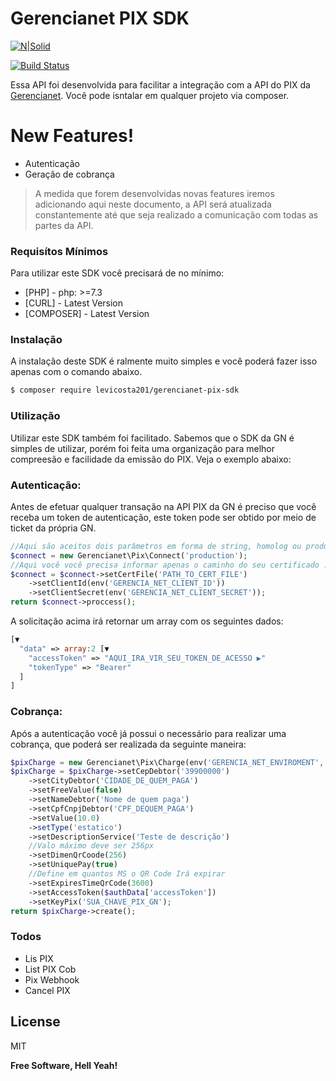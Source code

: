 # Gerencianet PIX SDK

[![N|Solid](https://cldup.com/dTxpPi9lDf.thumb.png)](https://nodesource.com/products/nsolid)

[![Build Status](https://travis-ci.org/joemccann/dillinger.svg?branch=develop)](https://travis-ci.org/joemccann/dillinger)

Essa API foi desenvolvida para facilitar a integração com a API do PIX da [Gerencianet][gerencianet-pix-link]. Você pode isntalar em qualquer projeto via composer.

# New Features!

  - Autenticação
  - Geração de cobrança

> A medida que forem desenvolvidas novas features iremos adicionando aqui neste documento, a API será atualizada constantemente até que seja realizado a comunicação com todas as partes da API.

### Requisítos Mínimos

Para utilizar este SDK você precisará de no mínimo:

* [PHP] - php: >=7.3
* [CURL] - Latest Version
* [COMPOSER] - Latest Version

### Instalação

A instalação deste SDK é ralmente muito simples e você poderá fazer isso apenas com o comando abaixo.

```sh
$ composer require levicosta201/gerencianet-pix-sdk
```

### Utilização

Utilizar este SDK também foi facilitado. Sabemos que o SDK da GN é simples de utilizar, porém foi feita uma organização para melhor compreesão e facilidade da emissão do PIX. Veja o exemplo abaixo:

### Autenticação:
Antes de efetuar qualquer transação na API PIX da GN é preciso que você receba um token de autenticação, este token pode ser obtido por meio de ticket da própria GN.

```php
//Aqui são aceitos dois parâmetros em forma de string, homolog ou production
$connect = new Gerencianet\Pix\Connect('production');
//Aqui você você precisa informar apenas o caminho do seu certificado .pem fornecido pela GN
$connect = $connect->setCertFile('PATH_TO_CERT_FILE')
    ->setClientId(env('GERENCIA_NET_CLIENT_ID'))
    ->setClientSecret(env('GERENCIA_NET_CLIENT_SECRET'));
return $connect->proccess();
```
A solicitação acima irá retornar um array com os seguintes dados:
```php
[▼
  "data" => array:2 [▼
    "accessToken" => "AQUI_IRA_VIR_SEU_TOKEN_DE_ACESSO ▶"
    "tokenType" => "Bearer"
  ]
]
```

### Cobrança:
Após a autenticação você já possui o necessário para realizar uma cobrança, que poderá ser realizada da seguinte maneira:
```php
$pixCharge = new Gerencianet\Pix\Charge(env('GERENCIA_NET_ENVIROMENT', 'homolog'));
$pixCharge = $pixCharge->setCepDebtor('39900000')
    ->setCityDebtor('CIDADE_DE_QUEM_PAGA')
    ->setFreeValue(false)
    ->setNameDebtor('Nome de quem paga')
    ->setCpfCnpjDebtor('CPF_DEQUEM_PAGA')
    ->setValue(10.0)
    ->setType('estatico')
    ->setDescriptionService('Teste de descrição')
    //Valo máximo deve ser 256px
    ->setDimenQrCoode(256)
    ->setUniquePay(true)
    //Define em quantos MS o QR Code Irá expirar
    ->setExpiresTimeQrCode(3600)
    ->setAccessToken($authData['accessToken'])
    ->setKeyPix('SUA_CHAVE_PIX_GN');
return $pixCharge->create();
```

### Todos

 - Lis PIX
 - List PIX Cob
 - Pix Webhook
 - Cancel PIX

License
----

MIT

**Free Software, Hell Yeah!**

[//]: # (These are reference links used in the body of this note and get stripped out when the markdown processor does its job. There is no need to format nicely because it shouldn't be seen. Thanks SO - http://stackoverflow.com/questions/4823468/store-comments-in-markdown-syntax)

   [gerencianet-pix-link]: <https://gerencianet.com.br/pix/>
   [dill]: <https://github.com/joemccann/dillinger>
   [git-repo-url]: <https://github.com/joemccann/dillinger.git>
   [john gruber]: <http://daringfireball.net>
   [df1]: <http://daringfireball.net/projects/markdown/>
   [markdown-it]: <https://github.com/markdown-it/markdown-it>
   [Ace Editor]: <http://ace.ajax.org>
   [node.js]: <http://nodejs.org>
   [Twitter Bootstrap]: <http://twitter.github.com/bootstrap/>
   [jQuery]: <http://jquery.com>
   [@tjholowaychuk]: <http://twitter.com/tjholowaychuk>
   [express]: <http://expressjs.com>
   [AngularJS]: <http://angularjs.org>
   [Gulp]: <http://gulpjs.com>

   [PlDb]: <https://github.com/joemccann/dillinger/tree/master/plugins/dropbox/README.md>
   [PlGh]: <https://github.com/joemccann/dillinger/tree/master/plugins/github/README.md>
   [PlGd]: <https://github.com/joemccann/dillinger/tree/master/plugins/googledrive/README.md>
   [PlOd]: <https://github.com/joemccann/dillinger/tree/master/plugins/onedrive/README.md>
   [PlMe]: <https://github.com/joemccann/dillinger/tree/master/plugins/medium/README.md>
   [PlGa]: <https://github.com/RahulHP/dillinger/blob/master/plugins/googleanalytics/README.md>
